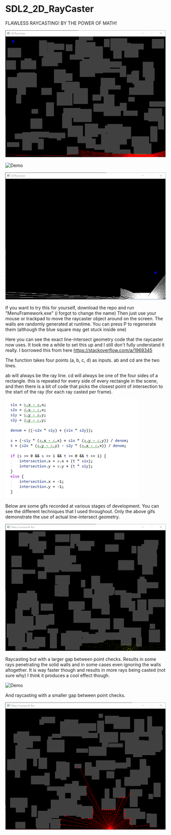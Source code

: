 # SDL2_2D_RayCaster

FLAWLESS RAYCASTING! BY THE POWER OF MATH!

![Demo](demo_assets/raycastingBest1.gif)

![Demo](demo_assets/raycastingDark1.gif)

![Demo](demo_assets/raycastingDark2.gif)

If you want to try this for yourself, download the repo and run "MenuFramework.exe" (i forgot to change the name)
Then just use your mouse or trackpad to move the raycaster object around on the screen. The walls are randomly generated at runtime. You can press P to regenerate them (although the blue square may get stuck inside one)

Here you can see the exact line-intersect geometry code that the raycaster now uses. It took me a while to set this up and I still don't fully understand it really. I borrowed this from here https://stackoverflow.com/a/1968345

The function takes four points (a, b, c, d) as inputs. ab and cd are the two lines.

ab will always be the ray line. cd will always be one of the four sides of a rectangle. this is repeated for every side of every rectangle in the scene, and then there is a bit of code that picks the closest point of intersection to the start of the ray (for each ray casted per frame).

![Demo](demo_assets/geometrycode.PNG)

Below are some gifs recorded at various stages of development. You can see the different techniques that I used throughout. Only the above gifs demonstrate the use of actual line-intersect geometry.

![Demo](demo_assets/raycasting1.gif)

Raycasting but with a larger gap between point checks. Results in some rays penetrating the solid walls and in some cases even ignoring the walls altogether. It is way faster though and results in more rays being casted (not sure why) I think it produces a cool effect though.

![Demo](demo_assets/raycasting2fast.gif)

And raycasting with a smaller gap between point checks.

![Demo](demo_assets/raycasting3.gif)
